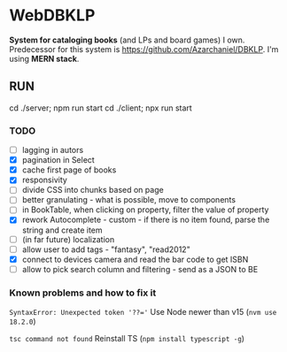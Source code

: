 # WebDBKLP

**System for cataloging books** (and LPs and board games) I own. Predecessor for this system is https://github.com/Azarchaniel/DBKLP.
I'm using **MERN stack**.

## RUN
cd ./server; npm run start
cd ./client; npx run start

### TODO
- [ ] lagging in autors
- [X] pagination in Select
- [X] cache first page of books
- [X] responsivity
- [ ] divide CSS into chunks based on page
- [ ] better granulating - what is possible, move to components
- [ ] in BookTable, when clicking on property, filter the value of property
- [X] rework Autocomplete - custom - if there is no item found, parse the string and create item
- [ ] (in far future) localization 
- [ ] allow user to add tags - "fantasy", "read2012"
- [X] connect to devices camera and read the bar code to get ISBN
- [ ] allow to pick search column and filtering - send as a JSON to BE

### Known problems and how to fix it

`SyntaxError: Unexpected token '??='`
Use Node newer than v15 (`nvm use 18.2.0`)

`tsc command not found`
Reinstall TS (`npm install typescript -g`)
